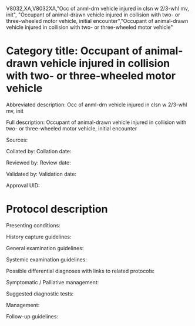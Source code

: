 V8032,XA,V8032XA,"Occ of anml-drn vehicle injured in clsn w 2/3-whl mv, init", "Occupant of animal-drawn vehicle injured in collision with two- or three-wheeled motor vehicle, initial encounter","Occupant of animal-drawn vehicle injured in collision with two- or three-wheeled motor vehicle"
# Category title: Occupant of animal-drawn vehicle injured in collision with two- or three-wheeled motor vehicle

Abbreviated description: Occ of anml-drn vehicle injured in clsn w 2/3-whl mv, init

Full description: Occupant of animal-drawn vehicle injured in collision with two- or three-wheeled motor vehicle, initial encounter

Sources:

Collated by:
Collation date:

Reviewed by:
Review date:

Validated by:
Validation date:

Approval UID:

# Protocol description

Presenting conditions:

History capture guidelines:

General examination guidelines:

Systemic examination guidelines:

Possible differential diagnoses with links to related protocols:

Symptomatic / Palliative management:

Suggested diagnostic tests:

Management:

Follow-up guidelines:
